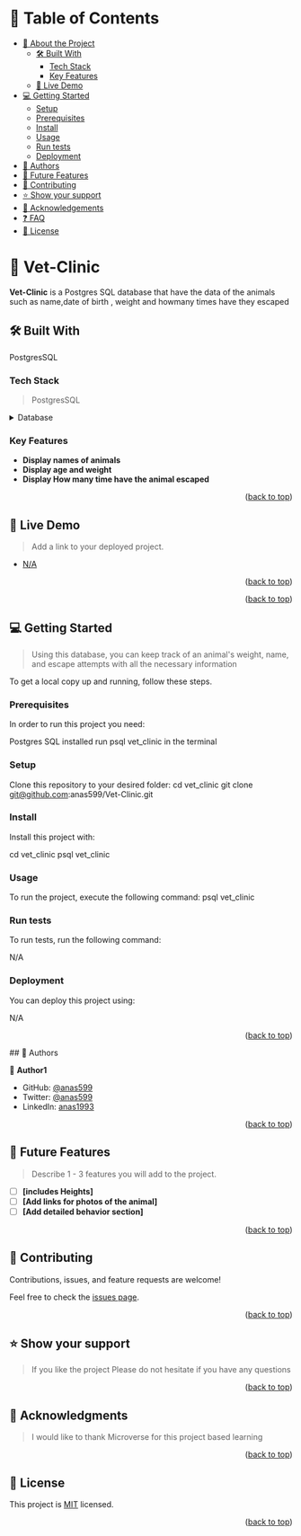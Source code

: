 # 📗 Table of Contents

- [📖 About the Project](#about-project)
  - [🛠 Built With](#built-with)
    - [Tech Stack](#tech-stack)
    - [Key Features](#key-features)
  - [🚀 Live Demo](#live-demo)
- [💻 Getting Started](#getting-started)
  - [Setup](#setup)
  - [Prerequisites](#prerequisites)
  - [Install](#install)
  - [Usage](#usage)
  - [Run tests](#run-tests)
  - [Deployment](#triangular_flag_on_post-deployment)
- [👥 Authors](#authors)
- [🔭 Future Features](#future-features)
- [🤝 Contributing](#contributing)
- [⭐️ Show your support](#support)
- [🙏 Acknowledgements](#acknowledgements)
- [❓ FAQ](#faq)
- [📝 License](#license)

# 📖 Vet-Clinic <a name="about-project"></a>

**Vet-Clinic** is a Postgres SQL database that have the data of the animals such as name,date of birth , weight and howmany times have they escaped

## 🛠 Built With <a name="built-with"></a>
PostgresSQL
### Tech Stack <a name="tech-stack"></a>

> PostgresSQL


<details>
<summary>Database</summary>
  <ul>
    <li><a href="https://www.postgresql.org/">PostgreSQL</a></li>
  </ul>
</details>

### Key Features <a name="key-features"></a>


- **Display names of animals**
- **Display age and weight**
- **Display How many time have the animal escaped**

<p align="right">(<a href="#readme-top">back to top</a>)</p>


## 🚀 Live Demo <a name="live-demo"></a>

> Add a link to your deployed project.

- [N/A]()

<p align="right">(<a href="#readme-top">back to top</a>)</p>

<p align="right">(<a href="#readme-top">back to top</a>)</p>


## 💻 Getting Started <a name="getting-started"></a>

> Using this database, you can keep track of an animal's weight, name, and escape attempts with all the necessary information

To get a local copy up and running, follow these steps.

### Prerequisites

In order to run this project you need:

Postgres SQL installed
run psql vet_clinic in the terminal

### Setup

Clone this repository to your desired folder:
  cd vet_clinic
  git clone git@github.com:anas599/Vet-Clinic.git

### Install

Install this project with:

  cd vet_clinic
  psql vet_clinic


### Usage

To run the project, execute the following command:
  psql vet_clinic


### Run tests

To run tests, run the following command:

N/A

### Deployment

You can deploy this project using:

N/A

<p align="right">(<a href="#readme-top">back to top</a>)</p>## 👥 Authors <a name="authors"></a>

👤 **Author1**

- GitHub: [@anas599](https://github.com/anas599)
- Twitter: [@anas599](https://twitter.com/anas599)
- LinkedIn: [anas1993](https://linkedin.com/in/anas1993)
<p align="right">(<a href="#readme-top">back to top</a>)</p>


## 🔭 Future Features <a name="future-features"></a>

> Describe 1 - 3 features you will add to the project.

- [ ] **[includes Heights]**
- [ ] **[Add links for photos of the animal]**
- [ ] **[Add detailed behavior section]**

<p align="right">(<a href="#readme-top">back to top</a>)</p>

<!-- CONTRIBUTING -->

## 🤝 Contributing <a name="contributing"></a>

Contributions, issues, and feature requests are welcome!

Feel free to check the [issues page](../../issues/).


<p align="right">(<a href="#readme-top">back to top</a>)</p>

## ⭐️ Show your support <a name="support"></a>

> If you like the project Please do not hesitate if you have any questions

<p align="right">(<a href="#readme-top">back to top</a>)</p>

## 🙏 Acknowledgments <a name="acknowledgements"></a>

> I would like to thank Microverse for this project based learning

<p align="right">(<a href="#readme-top">back to top</a>)</p>

## 📝 License <a name="license"></a>

This project is [MIT](./LICENSE) licensed.

<p align="right">(<a href="#readme-top">back to top</a>)</p>
